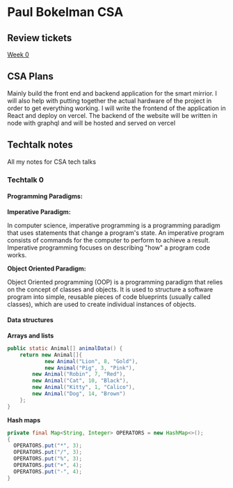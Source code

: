 # Paul Bokelman CSA

## Review tickets

[Week 0](https://github.com/shekark642/M221p2-roopies/issues/31)

## CSA Plans

Mainly build the front end and backend application for the smart mirrior. I will also help with putting together the actual hardware of the project in order to get everything working. I will write the frontend of the application in React and deploy on vercel. The backend of the website will be written in node with graphql and will be hosted and served on vercel

## Techtalk notes

All my notes for CSA tech talks

### Techtalk 0

#### Programming Paradigms:

**Imperative Paradigm:**

In computer science, imperative programming is a programming paradigm that uses statements that change a program's state. An imperative program consists of commands for the computer to perform to achieve a result. Imperative programming focuses on describing "how" a program code works.

**Object Oriented Paradigm:**

Object Oriented programming (OOP) is a programming paradigm that relies on the concept of classes and objects. It is used to structure a software program into simple, reusable pieces of code blueprints (usually called classes), which are used to create individual instances of objects.


#### Data structures

**Arrays and lists**

```java
public static Animal[] animalData() {
	return new Animal[]{
	        new Animal("Lion", 8, "Gold"),
	        new Animal("Pig", 3, "Pink"),
		new Animal("Robin", 7, "Red"),
		new Animal("Cat", 10, "Black"),
		new Animal("Kitty", 1, "Calico"),
		new Animal("Dog", 14, "Brown")
	};
}
```

**Hash maps**

```java
private final Map<String, Integer> OPERATORS = new HashMap<>();
{
  OPERATORS.put("*", 3);
  OPERATORS.put("/", 3);
  OPERATORS.put("%", 3);
  OPERATORS.put("+", 4);
  OPERATORS.put("-", 4);
}
```

